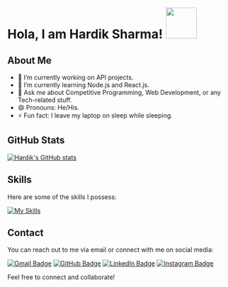 # Hola, I am Hardik Sharma! <img src="https://res.cloudinary.com/dcmqewoxn/image/upload/v1685170045/output-onlinegiftools_xbou05.gif" height="70px">


## About Me

- 🔭 I’m currently working on API projects.
- 🌱 I’m currently learning Node.js and React.js.
- 💬 Ask me about Competitive Programming, Web Development, or any Tech-related stuff.
- 😄 Pronouns: He/His.
- ⚡ Fun fact: I leave my laptop on sleep while sleeping.

## GitHub Stats

[![Hardik's GitHub stats](https://github-readme-stats.vercel.app/api?username=hardiksharma11&show_icons=true&theme=radical)](https://github.com/hardiksharma11)

## Skills

Here are some of the skills I possess:

  [![My Skills](https://skillicons.dev/icons?i=react,js,nodejs,mongodb,c,cpp,py,java,git,vscode,html,css,vercel,php,postman,powershell,netlify,mysql,linux,github,express,bootstrap,materialui)](https://skillicons.dev)  


## Contact

You can reach out to me via email or connect with me on social media:

[![Gmail Badge](https://img.shields.io/badge/Gmail-hardik182002@gmail.com-D14836?style=flat-square&logo=gmail)](mailto:hardik182002@gmail.com)
[![GitHub Badge](https://img.shields.io/badge/GitHub-hardiksharma11-181717?style=flat-square&logo=github)](https://github.com/hardiksharma11)
[![LinkedIn Badge](https://img.shields.io/badge/LinkedIn-HardikSharma-0077B5?style=flat-square&logo=linkedin)](https://www.linkedin.com/in/hardik-sharma-816b79236/)
[![Instagram Badge](https://img.shields.io/badge/Instagram-_11.hardik-E4405F?style=flat-square&logo=instagram)](https://www.instagram.com/_11.hardik)

Feel free to connect and collaborate!
